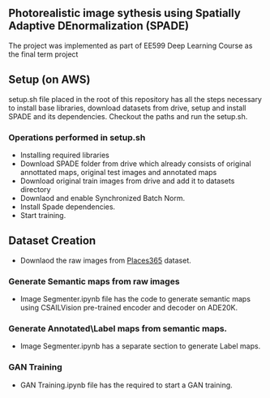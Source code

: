 ## Photorealistic image sythesis using Spatially Adaptive DEnormalization (SPADE)
The project was implemented as part of EE599 Deep Learning Course as the final term project

## Setup (on AWS)
setup.sh file placed in the root of this repository has all the steps necessary to install base libraries, download datasets from drive, setup and install SPADE and its dependencies. Checkout the paths and run the setup.sh. 

### Operations performed in setup.sh
- Installing required libraries
- Download SPADE folder from drive which already consists of original annottated maps, original test images and annotated maps
- Download original train images from drive and add it to datasets directory
- Downlaod and enable Synchronized Batch Norm. 
- Install Spade dependencies. 
- Start training.

## Dataset Creation
- Downlaod the raw images from [Places365](http://places2.csail.mit.edu/index.html) dataset.

### Generate Semantic maps from raw images
- Image Segmenter.ipynb file has the code to generate semantic maps using CSAILVision pre-trained encoder and decoder on ADE20K.

### Generate Annotated\Label maps from semantic maps. 
- Image Segmenter.ipynb has a separate section to generate Label maps. 

### GAN Training
- GAN Training.ipynb file has the required to start a GAN training.
